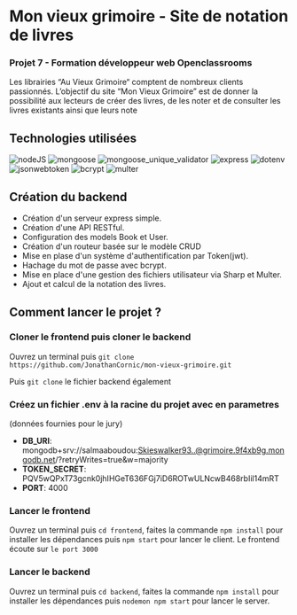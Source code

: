 # Mon vieux grimoire - Site de notation de livres

### Projet 7 - Formation développeur web Openclassrooms

Les librairies “Au Vieux Grimoire“ comptent de nombreux clients passionnés. L’objectif du site “Mon Vieux Grimoire” est de donner la possibilité aux lecteurs de créer des livres, de les noter et de consulter les livres existants ainsi que leurs note

## Technologies utilisées

![_nodeJS_](https://img.shields.io/badge/nodeJS-v14.17.3-green)
![_mongoose_](https://img.shields.io/badge/mongoose-^6.10.0-critical)
![_mongoose_unique_validator_](https://img.shields.io/badge/mongoose_unique_validator-^3.1.0-critical)
![_express_](https://img.shields.io/badge/express-^4.18.2-lightgrey)
![_dotenv_](https://img.shields.io/badge/dotenv-^4.18.2-yellow)
![_jsonwebtoken_](https://img.shields.io/badge/dotenv-^9.0.0-ff69b4)
![_bcrypt_](https://img.shields.io/badge/bcrypt-^5.1.0-orange)
![_multer_](https://img.shields.io/badge/multer-^1.4.5_lts.1-blue)


## Création du backend

- Création d'un serveur express simple.
- Création d'une API RESTful.
- Configuration des models Book et User.
- Création d'un routeur basée sur le modèle CRUD 
- Mise en plase d'un système d'authentification par Token(jwt).
- Hachage du mot de passe avec bcrypt.
- Mise en place d'une gestion des fichiers utilisateur via Sharp et Multer.
- Ajout et calcul de la notation des livres.

## Comment lancer le projet ?

### Cloner le frontend puis cloner le backend

Ouvrez un terminal puis `git clone https://github.com/JonathanCornic/mon-vieux-grimoire.git`

Puis `git clone` le fichier backend également

### Créez un fichier .env à la racine du projet avec en parametres 

(données fournies pour le jury)
- __DB_URI__: mongodb+srv://salmaaboudou:Skieswalker93..@grimoire.9f4xb9g.mongodb.net/?retryWrites=true&w=majority
- __TOKEN_SECRET__: PQV5wQPxT73gcnk0jhIHGeT636FGj7iD6ROTwULNcwB468rbIil14mRT
- __PORT__: 4000

### Lancer le frontend 

Ouvrez un terminal puis `cd frontend`, faites la commande `npm install` pour installer les dépendances puis `npm start` pour lancer le client. Le frontend écoute sur `le port 3000`

### Lancer le backend

Ouvrez un terminal puis `cd backend`, faites la commande `npm install` pour installer les dépendances puis `nodemon npm start` pour lancer le server.